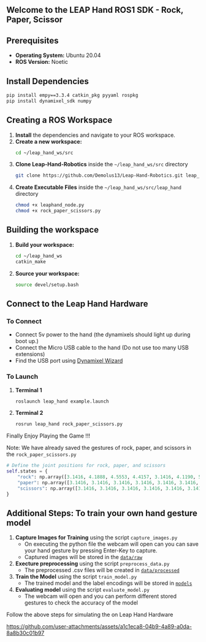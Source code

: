 ## Welcome to the LEAP Hand ROS1 SDK - Rock, Paper, Scissor

## Prerequisites
- **Operating System:** Ubuntu 20.04
- **ROS Version:** Noetic

## Install Dependencies
```bash
pip install empy==3.3.4 catkin_pkg pyyaml rospkg
pip install dynamixel_sdk numpy
```

## Creating a ROS Workspace
1. **Install** the dependencies and navigate to your ROS workspace.
2. **Create a new workspace:**
    ```bash
    cd ~/leap_hand_ws/src
    ```
3. **Clone Leap-Hand-Robotics** inside the `~/leap_hand_ws/src` directory
    ```bash
    git clone https://github.com/Demolus13/Leap-Hand-Robotics.git leap_hand --recursive
    ```
4. **Create Executable Files** inside the `~/leap_hand_ws/src/leap_hand` directory
    ```bash
    chmod +x leaphand_node.py
    chmod +x rock_paper_scissors.py
    ```

## Building the workspace
1. **Build your workspace:**
    ```bash
    cd ~/leap_hand_ws
    catkin_make
    ```
2. **Source your workspace:**
    ```bash
    source devel/setup.bash
    ```

## Connect to the Leap Hand Hardware
### To Connect
- Connect 5v power to the hand (the dynamixels should light up during boot up.)
- Connect the Micro USB cable to the hand (Do not use too many USB extensions)
- Find the USB port using [Dynamixel Wizard](https://emanual.robotis.com/docs/en/software/dynamixel/dynamixel_wizard2/)

### To Launch
1. **Terminal 1**
    ```bash
    roslaunch leap_hand example.launch
    ```
2. **Terminal 2**
    ```bash
    rosrun leap_hand rock_paper_scissors.py
    ```
Finally Enjoy Playing the Game !!!

Note: We have already saved the gestures of rock, paper, and scissors in the `rock_paper_scissors.py`
```python
# Define the joint positions for rock, paper, and scissors
self.states = {
    "rock": np.array([3.1416, 4.1888, 4.5553, 4.4157, 3.1416, 4.1190, 5.1487, 4.2412, 3.1416, 4.2237, 4.7124, 4.4506, 2.6005, 1.5184, 4.6775, 4.4157]),
    "paper": np.array([3.1416, 3.1416, 3.1416, 3.1416, 3.1416, 3.1416, 3.1416, 3.1416, 3.1416, 3.1416, 3.1416, 3.1416, 3.1416, 3.1416, 3.1416, 3.1416]),
    "scissors": np.array([3.1416, 3.1416, 3.1416, 3.1416, 3.1416, 3.1416, 3.1416, 3.1416, 3.1416, 4.2237, 4.7124, 4.4506, 2.6005, 1.5184, 4.6775, 4.4157])
}
```

## Additional Steps: To train your own hand gesture model
1. **Capture Images for Training** using the script `capture_images.py`
    - On executing the python file the webcam will open can you can save your hand gesture by pressing Enter-Key to capture.
    - Captured images will be stored in the [`data/raw`](./hand_gesture/data/raw/)
2. **Execture preprocessing** using the script `preprocess_data.py`
    - The preprocessed .csv files will be created in [`data/processed`](./hand_gesture/data/processed/)
3. **Train the Model** using the script `train_model.py`
    - The trained model and the label encodings will be stored in [`models`](./hand_gesture/models/)
4. **Evaluating model** using the script `evaluate_model.py`
    - The webcam will open and you can perform different stored gestures to check the accuracy of the model

Follow the above steps for simulating the on Leap Hand Hardware

https://github.com/user-attachments/assets/a1c1eca8-04b9-4a89-a0da-8a8b30c01b97

